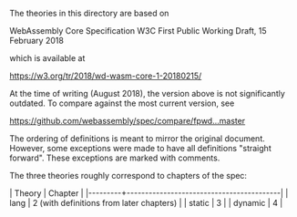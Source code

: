 The theories in this directory are based on

  WebAssembly Core Specification
  W3C First Public Working Draft, 15 February 2018

which is available at

  https://w3.org/tr/2018/wd-wasm-core-1-20180215/

At the time of writing (August 2018), the version
above is not significantly outdated. To compare
against the most current version, see

  https://github.com/webassembly/spec/compare/fpwd...master

The ordering of definitions is meant to mirror the
original document. However, some exceptions were
made to have all definitions "straight forward".
These exceptions are marked with comments.

The three theories roughly correspond to chapters
of the spec:

| Theory  | Chapter                                  |
|---------+------------------------------------------|
| lang    | 2 (with definitions from later chapters) |
| static  | 3                                        |
| dynamic | 4                                        |
